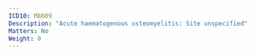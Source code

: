 ```yaml
---
ICD10: M8609
Description: "Acute haematogenous osteomyelitis: Site unspecified"
Matters: No
Weight: 0
---
```


